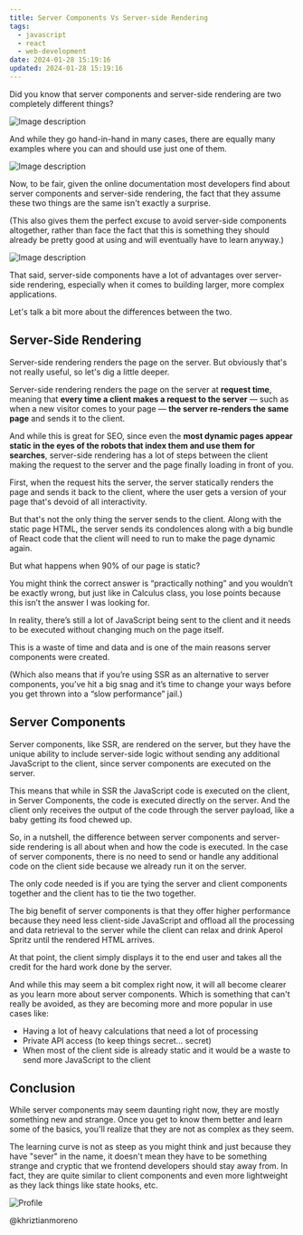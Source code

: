```yaml
---
title: Server Components Vs Server-side Rendering
tags:
  - javascript
  - react
  - web-development
date: 2024-01-28 15:19:16
updated: 2024-01-28 15:19:16
---
```


Did you know that server components and server-side rendering are two completely different things?

![Image description](https://dev-to-uploads.s3.amazonaws.com/uploads/articles/gikft6v2xsd073a1il47.jpg)

And while they go hand-in-hand in many cases, there are equally many examples where you can and should use just one of them.

![Image description](https://dev-to-uploads.s3.amazonaws.com/uploads/articles/smpzsmnjj5ckq2g17z85.jpg)

Now, to be fair, given the online documentation most developers find about server components and server-side rendering, the fact that they assume these two things are the same isn't exactly a surprise.

(This also gives them the perfect excuse to avoid server-side components altogether, rather than face the fact that this is something they should already be pretty good at using and will eventually have to learn anyway.)

![Image description](https://dev-to-uploads.s3.amazonaws.com/uploads/articles/chw6m0iyg2ky9cy1xyvx.jpg)

That said, server-side components have a lot of advantages over server-side rendering, especially when it comes to building larger, more complex applications.

Let's talk a bit more about the differences between the two.

## Server-Side Rendering

Server-side rendering renders the page on the server. But obviously that's not really useful, so let's dig a little deeper.

Server-side rendering renders the page on the server at **request time**, meaning that **every time a client makes a request to the server** — such as when a new visitor comes to your page — **the server re-renders the same page** and sends it to the client.

And while this is great for SEO, since even the **most dynamic pages appear static in the eyes of the robots that index them and use them for searches**, server-side rendering has a lot of steps between the client making the request to the server and the page finally loading in front of you.

First, when the request hits the server, the server statically renders the page and sends it back to the client, where the user gets a version of your page that's devoid of all interactivity.

But that's not the only thing the server sends to the client. Along with the static page HTML, the server sends its condolences along with a big bundle of React code that the client will need to run to make the page dynamic again.

But what happens when 90% of our page is static?

You might think the correct answer is “practically nothing” and you wouldn’t be exactly wrong, but just like in Calculus class, you lose points because this isn’t the answer I was looking for.

In reality, there’s still a lot of JavaScript being sent to the client and it needs to be executed without changing much on the page itself.

This is a waste of time and data and is one of the main reasons server components were created.

(Which also means that if you’re using SSR as an alternative to server components, you’ve hit a big snag and it’s time to change your ways before you get thrown into a “slow performance” jail.)

## Server Components

Server components, like SSR, are rendered on the server, but they have the unique ability to include server-side logic without sending any additional JavaScript to the client, since server components are executed on the server.

This means that while in SSR the JavaScript code is executed on the client, in Server Components, the code is executed directly on the server. And the client only receives the output of the code through the server payload, like a baby getting its food chewed up.

So, in a nutshell, the difference between server components and server-side rendering is all about when and how the code is executed. In the case of server components, there is no need to send or handle any additional code on the client side because we already run it on the server.

The only code needed is if you are tying the server and client components together and the client has to tie the two together.

The big benefit of server components is that they offer higher performance because they need less client-side JavaScript and offload all the processing and data retrieval to the server while the client can relax and drink Aperol Spritz until the rendered HTML arrives.

At that point, the client simply displays it to the end user and takes all the credit for the hard work done by the server.

And while this may seem a bit complex right now, it will all become clearer as you learn more about server components. Which is something that can't really be avoided, as they are becoming more and more popular in use cases like:

- Having a lot of heavy calculations that need a lot of processing
- Private API access (to keep things secret… secret)
- When most of the client side is already static and it would be a waste to send more JavaScript to the client

## Conclusion

While server components may seem daunting right now, they are mostly something new and strange. Once you get to know them better and learn some of the basics, you'll realize that they are not as complex as they seem.

The learning curve is not as steep as you might think and just because they have "sever" in the name, it doesn't mean they have to be something strange and cryptic that we frontend developers should stay away from. In fact, they are quite similar to client components and even more lightweight as they lack things like state hooks, etc.

![Profile](https://res.cloudinary.com/khriztianmoreno/image/upload/c_scale,w_148/v1591324337/KM-brand/stickers/sticker-3_2x.png)

@khriztianmoreno
